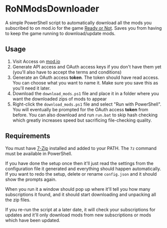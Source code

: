 # RoNModsDownloader

A simple PowerShell script to automatically download all the mods you subscribed to on mod.io for the game [Ready or Not](https://mod.io/g/readyornot). Saves you from having to keep the game running to download/update mods.

## Usage

1. Visit Access on [mod.io](https://mod.io/me/access)
4. Generate API access and OAuth access keys if you don't have them yet (you'll also have to accept the terms and conditions)
5. Generate an OAuth access **token**. The token should have read access. You can choose what you want to name it. Make sure you save this as you'll need it later.
6. Download the `download_mods.ps1` file and place it in a folder where you want the downloaded zips of mods to appear
7. Right-click the `download_mods.ps1` file and select "Run with PowerShell". You will eventually be prompted for the OAuth access **token** from before. You can also download and run `run.bat` to skip hash checking which greatly increases speed but sacrificing file-checking quality.

## Requirements

You must have [7-Zip](https://www.7-zip.org/) installed and added to your PATH. The `7z` command must be available in PowerShell.

If you have done the setup once then it'll just read the settings from the configuration file it generated and everything should happen automatically. If you want to redo the setup, delete or rename `config.json` and it should show the prompts again.

When you run it a window should pop up where it'll tell you how many subscriptions it found, and it should start downloading and unpacking all the zip files.

If you re-run the script at a later date, it will check your subscriptions for updates and it'll only download mods from new subscriptions or mods which have been updated.
